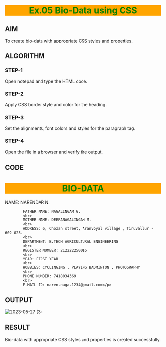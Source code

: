 # Ex.05 Bio-Data using CSS
## AIM
  To create bio-data with appropriate CSS styles and properties.

## ALGORITHM
### STEP-1
  Open notepad and type the HTML code.

### STEP-2
  Apply CSS border style and color for the heading.

### STEP-3
  Set the alignments, font colors and styles for the paragraph tag.

### STEP-4
  Open the file in a browser and verify the output.
  
## CODE
<html>
<head>
<style type = "text/css">
h1
  {
   background-color:orange;
    color:green;
    text-align:center;
  }


p
   {
    text-align:left;
    border-bottom-style:dashed;
    border-top-style:solid; 
    border-left-style:double; 
    border-right-style:groove;
    border-width:25px;
    font :Times Newroman;
    border-bottom-color:blue;
    border-top-color:yellow;
    border-left-color:green; 
    border-right-color:red;
   }
</style>
</head>
<body>
            <h1>BIO-DATA</h1>
<p>    
            NAME: NARENDAR N.
            <br>
        
            FATHER NAME: NAGALINGAM G.
            <br>
            MOTHER NAME: DEEPANAGALINGAM M.
            <br>
            ADDRESS: 6, Chozan street, Aranvoyal village , Tiruvallur - 602 025.
            <br>
            DEPARTMENT: B.TECH AGRICULTURAL ENGINEERING
            <br>
            REGISTER NUMBER: 212222250016
            <br>
            YEAR: FIRST YEAR
            <br>
            HOBBIES: CYCLINGING , PLAYING BADMINTON , PHOTOGRAPHY
            <br>
            PHONE NUMBER: 7418034369
            <br>
            E-MAIL ID: naren.naga.1234@gmail.com</p>
</body>
</html>
 


## OUTPUT
![2023-05-27 (3)](https://github.com/NarendarNagalingamWEB/Ex05_Web-Design/assets/128288529/9cf907aa-817f-48ef-819f-384978c15478)


## RESULT
  Bio-data with appropriate CSS styles and properties is created successfully.
